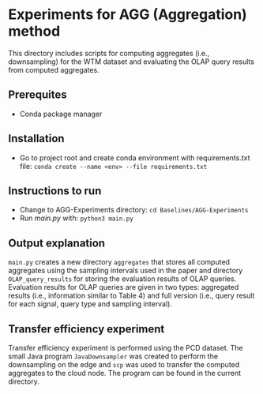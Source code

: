 # Experiments for AGG (Aggregation) method

This directory includes scripts for computing aggregates (i.e., downsampling) for the WTM dataset and evaluating the OLAP query results from computed aggregates.
## Prerequites
- Conda package manager
## Installation
- Go to project root and create conda environment with requirements.txt file: `conda create --name <env> --file requirements.txt`
## Instructions to run
- Change to AGG-Experiments directory: `cd Baselines/AGG-Experiments` 
- Run _main.py_ with: `python3 main.py`

## Output explanation
`main.py` creates a new directory `aggregates` that stores all computed aggregates using the sampling intervals used in the paper and directory `OLAP_query_results` for storing the evaluation results of OLAP queries. Evaluation results for OLAP queries are given in two types: aggregated results (i.e., information similar to Table 4) and full version (i.e., query result for each signal, query type and sampling interval).

## Transfer efficiency experiment
Transfer efficiency experiment is performed using the PCD dataset. The small Java program `JavaDownsampler` was created to perform the downsampling on the edge and `scp` was used to transfer the computed aggregates to the cloud node. The program can be found in the current directory.
